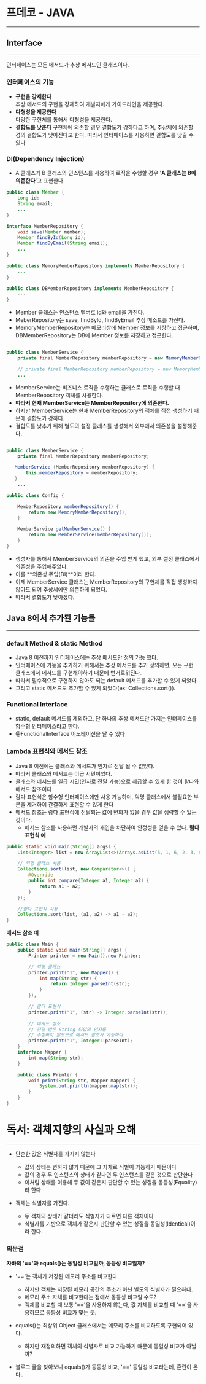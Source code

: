 # 프데코 - JAVA
---
## Interface
---
인터페이스는 모든 메서드가 추상 메서드인 클래스이다.

### 인터페이스의 기능<br/>
- **구현을 강제한다**<br/>
    추상 메서드의 구현을 강제하여 개발자에게 가이드라인을 제공한다.
- **다형성을 제공한다**<br/>
    다양한 구현체를 통해서 다형성을 제공한다.
- **결합도를 낮춘다**
    구현체에 의존할 경우 결합도가 강하다고 하며, 추상체에 의존할 경의 결합도가 낮아진다고 한다. 따라서 인터페이스를 사용하면 결합도를 낮출 수 있다

### DI(Dependency Injection)
- A 클래스가 B 클래스의 인스턴스를 사용하여 로직을 수행할 경우 '**A 클래스는 B에 의존한다**'고 표현한다


```java
public class Member {
    Long id;
    String email;
    ...
}

interface MemberRepository {
    void save(Member member);
    Member findById(Long id);
    Member findByEmail(String email);
    ...
}

public class MemoryMemberRepository implements MemberRepository {
    ...
}

public class DBMemberRepository implements MemberRepository {
    ...
}

```

- Member 클래스는 인스턴스 멤버로 id와 email을 가진다. 
- MeberRepository는 save, findById, findByEmail 추상 메소드를 가진다.
- MemoryMemberRepository는 메모리상에 Member 정보를 저장하고 접근하며, DBMemberRepository는 DB에 Member 정보를 저장하고 접근한다. 

```java

public class MemberService {
    private final MemberRepository memberRepository = new MemoryMemberRepository();

    // private final MemberRepository memberRepository = new MemoryMemberRepository();
    ...
```

- MemberService는 비즈니스 로직을 수행하는 클래스로 로직을 수행할 때 MemberRepository 객체를 사용한다.
- **따라서 현재 MemberService는 MemberRepository에 의존한다.**
- 하지만 MemberService는 현재 MemberRepository의 객체를 직접 생성하기 때문에 결합도가 강하다.
- 결합도를 낮추기 위해 별도의 설정 클래스를 생성해서 외부에서 의존성을 설정해준다.

```java

public class MemberService {
    private final MemberRepository memberRepository;

   MemberService (MemberRepository memberRepository) {
       this.memberRepository = memberRepository;
   }
    ...
```
```java
public class Config {

    MemberRepository memberRepository() {
        return new MemoryMemberRepository();
    }

    MemberService getMemberService() {
        return new MemberService(memberRepository());
    }
}
```

- 생성자를 통해서 MemberService의 의존을 주입 받게 했고, 외부 설정 클래스에서 의존성을 주입해주었다.
- 이를 **의존성 주입(DI)**이라 한다.
- 이제 MemberService 클래스는 MemberRepository의 구현체를 직접 생성하지 않아도 되어 추상체에만 의존하게 되었다.
- 따라서 결합도가 낮아졌다.

## Java 8에서 추가된 기능들
---
### default Method & static Method
- Java 8 이전까지 인터페이스에는 추상 메서드만 정의 가능 했다.
- 인터페이스에 기능을 추가하기 위해서는 추상 메서드를 추가 정의하면, 모든 구현 클래스에서 메서드를 구현해야하기 때문에 번거로워진다.
- 따라서 필수적으로 구현하지 않아도 되는 default 메서드를 추가할 수 있게 되었다.
- 그리고 static 메서드도 추가할 수 있게 되었다(ex: Collections.sort()).

### Functional Interface
- static, default 메서드를 제외하고, 단 하나의 추상 메서드만 가지는 인터페이스를 함수형 인터페이스라고 한다.
- @FunctionalInterface 어노테이션을 달 수 있다

### Lambda 표현식와 메서드 참조
- Java 8 이전에는 클래스와 메서드가 인자로 전달 될 수 없었다.
- 따라서 클래스와 메서드는 이급 시민이었다.
- 클래스와 메서드를 일급 시민(인자로 전달 가능)으로 취급할 수 있게 한 것이 람다와 메서드 참조이다
- 람다 표현식은 함수형 인터페이스에만 사용 가능하며, 익명 클래스에서 불필요한 부분을 제거하여 간결하게 표현할 수 있게 한다
- 메서드 참조는 람다 표현식에 전달되는 값에 변화가 없을 경우 값을 생략할 수 있는 것이다.
    - 메서드 참조를 사용하면 개발자의 개입을 차단하여 안정성을 얻을 수 있다.
**람다 표현식 예**  
```java
public static void main(String[] args) {
    List<Integer> list = new ArrayList<>(Arrays.asList(5, 1, 6, 2, 3, 8));

    // 익명 클래스 사용
    Collections.sort(list, new Comparator<>() {
        @Override
        public int compare(Integer a1, Integer a2) {
            return a1 - a2;
        }
    });

    //람다 표현식 사용
    Collections.sort(list, (a1, a2) -> a1 - a2);
}
```

**메서드 참조 예**
```java
public class Main {
    public static void main(String[] args) {
        Printer printer = new Main().new Printer;

        // 익명 클래스
        printer.print("1", new Mapper() {
            int map(String str) {
                return Integer.parseInt(str);
            }
        });

        // 람다 표현식
        printer.print("1", (str) -> Integer.parseInt(str));
    
        // 메서드 참조
        // 전달 받은 String 타입의 인자를 
        // 수정하지 않으므로 메서드 참조가 가능하다
        printer.print("1", Integer::parseInt);
    }
    interface Mapper {
        int map(String str);
    }

    public class Printer {
        void print(String str, Mapper mapper) {
            System.out.println(mapper.map(str));
        }
    }
}
```
# 독서: 객체지향의 사실과 오해
---
- 단순한 값은 식별자를 가지지 않는다
  - 값의 상태는 변하지 않기 때문에 그 자체로 식별이 가능하기 때문이다
  - 값의 경우 두 인스턴스의 상태가 같다면 두 인스턴스를 같은 것으로 판단한다
  - 이처럼 상태를 이용해 두 값이 같은지 판단할 수 있는 성질을 동등성(Equality)라 한다

- 객체는 식별자를 가진다.
  - 두 객체의 상태가 같더라도 식별자가 다르면 다른 객체이다
  - 식별자를 기반으로 객체가 같은지 판단할 수 있는 성질을 동일성(Identical)이라 한다.


### 의문점<br/>

**자바의 '=='과 equals()는 동일성 비교일까, 동등성 비교일까?**

- '=='는 객체가 저장된 메모리 주소를 비교한다.
  - 하지만 객체는 저장된 메모리 공간의 주소가 아닌 별도의 식별자가 필요하다.
  - 메모리 주소 자체를 비교한다는 점에서 동등성 비교일 수도?
  - 객체를 비교할 때 보통 '=='을 사용하지 않는다, 값 자체를 비교할 때 '=='을 사용하므로 동등성 비교가 맞는 듯.

- equals()는 최상위 Object 클래스에서는 메모리 주소를 비교하도록 구현되어 있다.
  - 하지만 재정의하면 객체의 식별자로 비교 가능하기 때문에 동일성 비교가 아닐까?

- 블로그 글을 찾아보니 equals()가 동등성 비교, '==' 동일성 비교라는데, 혼란이 온다..